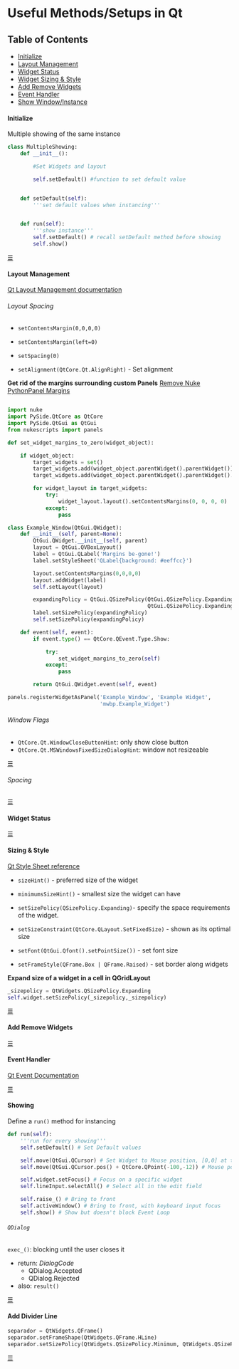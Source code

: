 # Useful Methods/Setups in Qt

## Table of Contents
- [Initialize](#Initialize)
- [Layout Management](#Layout-Mangement)
- [Widget Status](#Widget-Status)
- [Widget Sizing & Style](#Widget-Sizing-&-Style)
- [Add Remove Widgets](#Add-Remove-Widgets)
- [Event Handler](#Event-Handler)
- [Show Window/Instance](#Showing)

#### Initialize
Multiple showing of the same instance
```python
class MultipleShowing:
	def __init__():

		#Set Widgets and layout

		self.setDefault() #function to set default value


	def setDefault(self):
		'''set default values when instancing'''


	def run(self):
		'''show instance'''
		self.setDefault() # recall setDefault method before showing
		self.show()
```

[&#9776;](#Table-of-Contents)


#### Layout Management
[Qt Layout Management documentation](https://doc.qt.io/qt-5/layout.html)

###### Layout Spacing
- `setContentsMargin(0,0,0,0)`
- `setContentsMargin(left=0)`
- `setSpacing(0)`

- `setAlignment(QtCore.Qt.AlignRight)` - Set alignment

**Get rid of the margins surrounding custom Panels**
[Remove Nuke PythonPanel Margins](https://stackoverflow.com/questions/43224402/how-to-create-custom-panel-without-framing-via-python-in-nuke)
```python

import nuke
import PySide.QtCore as QtCore
import PySide.QtGui as QtGui
from nukescripts import panels

def set_widget_margins_to_zero(widget_object):

    if widget_object:
        target_widgets = set()
        target_widgets.add(widget_object.parentWidget().parentWidget())
        target_widgets.add(widget_object.parentWidget().parentWidget().parentWidget().parentWidget())

        for widget_layout in target_widgets:
            try:
                widget_layout.layout().setContentsMargins(0, 0, 0, 0)
            except:
                pass

class Example_Window(QtGui.QWidget):
    def __init__(self, parent=None):
        QtGui.QWidget.__init__(self, parent)
        layout = QtGui.QVBoxLayout()
        label = QtGui.QLabel('Margins be-gone!')
        label.setStyleSheet('QLabel{background: #eeffcc}')

        layout.setContentsMargins(0,0,0,0)
        layout.addWidget(label)
        self.setLayout(layout)

        expandingPolicy = QtGui.QSizePolicy(QtGui.QSizePolicy.Expanding,
                                            QtGui.QSizePolicy.Expanding)
        label.setSizePolicy(expandingPolicy)
        self.setSizePolicy(expandingPolicy)

    def event(self, event):
        if event.type() == QtCore.QEvent.Type.Show:

            try:
                set_widget_margins_to_zero(self)
            except:
                pass

        return QtGui.QWidget.event(self, event)

panels.registerWidgetAsPanel('Example_Window', 'Example Widget',
                             'mwbp.Example_Widget')

```
###### Window Flags

- `QtCore.Qt.WindowCloseButtonHint`: only show close button
- `QtCore.Qt.MSWindowsFixedSizeDialogHint`: window not resizeable

[&#9776;](#Table-of-Contents)

###### Spacing

[&#9776;](#Table-of-Contents)


#### Widget Status

[&#9776;](#Table-of-Contents)


#### Sizing & Style
[Qt Style Sheet reference](https://doc.qt.io/qt-5/stylesheet-reference.html)

- `sizeHint()` - preferred size of the widget
- `minimumsSizeHint()` - smallest size the widget can have
- `setSizePolicy(QSizePolicy.Expanding)`- specify the space requirements of the widget.
- `setSizeConstraint(QtCore.QLayout.SetFixedSize)` - shown as its optimal size
- `setFont(QtGui.Qfont().setPointSize())` - set font size

- `setFrameStyle(QFrame.Box | QFrame.Raised)` - set border along widgets

**Expand size of a widget in a cell in QGridLayout**
```Python
_sizepolicy = QtWidgets.QSizePolicy.Expanding
self.widget.setSizePolicy(_sizepolicy,_sizepolicy)
```

[&#9776;](#Table-of-Contents)


#### Add Remove Widgets

[&#9776;](#Table-of-Contents)

#### Event Handler
[Qt Event Documentation](https://doc.qt.io/qtforpython/overviews/eventsandfilters.html#event-handlers)

[&#9776;](#Table-of-Contents)

#### Showing
Define a `run()` method for instancing
```python
def run(self):
	'''run for every showing'''
	self.setDefault() # Set Default values

	self.move(QtGui.QCursor) # Set Widget to Mouse position, [0,0] at top-left corner
	self.move(QtGui.QCursor.pos() + QtCore.QPoint(-100,-12)) # Mouse positon with offset

	self.widget.setFocus() # Focus on a specific widget
	self.lineInput.selectAll() # Select all in the edit field

	self.raise_() # Bring to front
	self.activeWindow() # Bring to front, with keyboard input focus
	self.show() # Show but doesn't block Event Loop
```

###### `QDialog`
`exec_()`: blocking until the user closes it
 - return: *DialogCode*
 	- QDialog.Accepted
 	- QDialog.Rejected
 - also: `result()`


[&#9776;](#Table-of-Contents)




#### Add Divider Line

```python
separador = QtWidgets.QFrame()
separador.setFrameShape(QtWidgets.QFrame.HLine)
separador.setSizePolicy(QtWidgets.QSizePolicy.Minimum, QtWidgets.QSizePolicy.Expanding)
```

[&#9776;](#Table-of-Contents)

